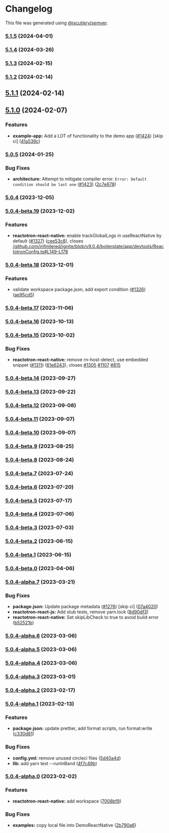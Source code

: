 # Changelog

This file was generated using [@jscutlery/semver](https://github.com/jscutlery/semver).

### [5.1.5](https://github.com/infinitered/reactotron/compare/reactotron-react-native@5.1.4...reactotron-react-native@5.1.5) (2024-04-01)

### [5.1.4](https://github.com/infinitered/reactotron/compare/reactotron-react-native@5.1.3...reactotron-react-native@5.1.4) (2024-03-26)

### [5.1.3](https://github.com/infinitered/reactotron/compare/reactotron-react-native@5.1.2...reactotron-react-native@5.1.3) (2024-02-15)

### [5.1.2](https://github.com/infinitered/reactotron/compare/reactotron-react-native@5.1.1...reactotron-react-native@5.1.2) (2024-02-14)

## [5.1.1](https://github.com/infinitered/reactotron/compare/reactotron-react-native@5.1.0...reactotron-react-native@5.1.1) (2024-02-14)

## [5.1.0](https://github.com/infinitered/reactotron/compare/reactotron-react-native@5.0.5...reactotron-react-native@5.1.0) (2024-02-07)


### Features

* **example-app:** Add a LOT of functionality to the demo app ([#1424](https://github.com/infinitered/reactotron/issues/1424)) [skip ci] ([41a539c](https://github.com/infinitered/reactotron/commit/41a539c7e56e968a83ca61b100468f5267865ddd))

### [5.0.5](https://github.com/infinitered/reactotron/compare/reactotron-react-native@5.0.4...reactotron-react-native@5.0.5) (2024-01-25)

### Bug Fixes

- **architecture:** Attempt to mitigate compiler error: `Error: Default condition should be last one` ([#1423](https://github.com/infinitered/reactotron/issues/1423)) ([2c7e678](https://github.com/infinitered/reactotron/commit/2c7e678e5afaea79cd01f4ab6e90bd67339fc80a))

### [5.0.4](https://github.com/infinitered/reactotron/compare/reactotron-react-native@5.0.4-beta.19...reactotron-react-native@5.0.4) (2023-12-05)

### [5.0.4-beta.19](https://github.com/infinitered/reactotron/compare/reactotron-react-native@5.0.4-beta.18...reactotron-react-native@5.0.4-beta.19) (2023-12-02)

### Features

- **reactotron-react-native:** enable trackGlobalLogs in useReactNative by default ([#1327](https://github.com/infinitered/reactotron/issues/1327)) ([cee53c8](https://github.com/infinitered/reactotron/commit/cee53c884121fdfaee81ec5bd5c697df676839f0)), closes [/github.com/infinitered/ignite/blob/v9.0.4/boilerplate/app/devtools/ReactotronConfig.ts#L149-L178](https://github.com/infinitered//github.com/infinitered/ignite/blob/v9.0.4/boilerplate/app/devtools/ReactotronConfig.ts/issues/L149-L178)

### [5.0.4-beta.18](https://github.com/infinitered/reactotron/compare/reactotron-react-native@5.0.4-beta.17...reactotron-react-native@5.0.4-beta.18) (2023-12-01)

### Features

- validate workspace package.json, add export condition ([#1326](https://github.com/infinitered/reactotron/issues/1326)) ([ae95cd5](https://github.com/infinitered/reactotron/commit/ae95cd536de187ede034e5183ceeb812f356d273))

### [5.0.4-beta.17](https://github.com/infinitered/reactotron/compare/reactotron-react-native@5.0.4-beta.16...reactotron-react-native@5.0.4-beta.17) (2023-11-06)

### [5.0.4-beta.16](https://github.com/infinitered/reactotron/compare/reactotron-react-native@5.0.4-beta.15...reactotron-react-native@5.0.4-beta.16) (2023-10-13)

### [5.0.4-beta.15](https://github.com/infinitered/reactotron/compare/reactotron-react-native@5.0.4-beta.14...reactotron-react-native@5.0.4-beta.15) (2023-10-02)

### Bug Fixes

- **reactotron-react-native:** remove rn-host-detect, use embedded snippet ([#1311](https://github.com/infinitered/reactotron/issues/1311)) ([61e6243](https://github.com/infinitered/reactotron/commit/61e6243acb392c9c2625e3580509af497208c466)), closes [#1305](https://github.com/infinitered/reactotron/issues/1305) [#1107](https://github.com/infinitered/reactotron/issues/1107) [#815](https://github.com/infinitered/reactotron/issues/815)

### [5.0.4-beta.14](https://github.com/infinitered/reactotron/compare/reactotron-react-native@5.0.4-beta.13...reactotron-react-native@5.0.4-beta.14) (2023-09-27)

### [5.0.4-beta.13](https://github.com/infinitered/reactotron/compare/reactotron-react-native@5.0.4-beta.12...reactotron-react-native@5.0.4-beta.13) (2023-09-22)

### [5.0.4-beta.12](https://github.com/infinitered/reactotron/compare/reactotron-react-native@5.0.4-beta.11...reactotron-react-native@5.0.4-beta.12) (2023-09-08)

### [5.0.4-beta.11](https://github.com/infinitered/reactotron/compare/reactotron-react-native@5.0.4-beta.10...reactotron-react-native@5.0.4-beta.11) (2023-09-07)

### [5.0.4-beta.10](https://github.com/infinitered/reactotron/compare/reactotron-react-native@5.0.4-beta.9...reactotron-react-native@5.0.4-beta.10) (2023-09-07)

### [5.0.4-beta.9](https://github.com/infinitered/reactotron/compare/reactotron-react-native@5.0.4-beta.8...reactotron-react-native@5.0.4-beta.9) (2023-08-25)

### [5.0.4-beta.8](https://github.com/infinitered/reactotron/compare/reactotron-react-native@5.0.4-beta.7...reactotron-react-native@5.0.4-beta.8) (2023-08-24)

### [5.0.4-beta.7](https://github.com/infinitered/reactotron/compare/reactotron-react-native@5.0.4-beta.6...reactotron-react-native@5.0.4-beta.7) (2023-07-24)

### [5.0.4-beta.6](https://github.com/infinitered/reactotron/compare/reactotron-react-native@5.0.4-beta.5...reactotron-react-native@5.0.4-beta.6) (2023-07-20)

### [5.0.4-beta.5](https://github.com/infinitered/reactotron/compare/reactotron-react-native@5.0.4-beta.4...reactotron-react-native@5.0.4-beta.5) (2023-07-17)

### [5.0.4-beta.4](https://github.com/infinitered/reactotron/compare/reactotron-react-native@5.0.4-beta.3...reactotron-react-native@5.0.4-beta.4) (2023-07-06)

### [5.0.4-beta.3](https://github.com/infinitered/reactotron/compare/reactotron-react-native@5.0.4-beta.2...reactotron-react-native@5.0.4-beta.3) (2023-07-03)

### [5.0.4-beta.2](https://github.com/infinitered/reactotron/compare/reactotron-react-native@5.0.4-beta.1...reactotron-react-native@5.0.4-beta.2) (2023-06-15)

### [5.0.4-beta.1](https://github.com/infinitered/reactotron/compare/reactotron-react-native@5.0.4-beta.0...reactotron-react-native@5.0.4-beta.1) (2023-06-15)

### [5.0.4-beta.0](https://github.com/infinitered/reactotron/compare/reactotron-react-native@5.0.4-alpha.7...reactotron-react-native@5.0.4-beta.0) (2023-04-06)

### [5.0.4-alpha.7](https://github.com/infinitered/reactotron/compare/reactotron-react-native@5.0.4-alpha.6...reactotron-react-native@5.0.4-alpha.7) (2023-03-21)

### Bug Fixes

- **package.json:** Update package metadata ([#1276](https://github.com/infinitered/reactotron/issues/1276)) [skip ci] ([07a4020](https://github.com/infinitered/reactotron/commit/07a4020bf528de100a9191bd92a92d835d5ccaa7))
- **reactotron-react-js:** Add stub tests, remove yarn.lock ([8d90df3](https://github.com/infinitered/reactotron/commit/8d90df386381734792bbddafac58df46a9e8ac24))
- **reactotron-react-native:** Set skipLibCheck to true to avoid build error ([b52521b](https://github.com/infinitered/reactotron/commit/b52521b3b11cbdfde1932138f43b0de374690095))

### [5.0.4-alpha.6](https://github.com/infinitered/reactotron/compare/reactotron-react-native@5.0.4-alpha.5...reactotron-react-native@5.0.4-alpha.6) (2023-03-06)

### [5.0.4-alpha.5](https://github.com/infinitered/reactotron/compare/reactotron-react-native@5.0.4-alpha.4...reactotron-react-native@5.0.4-alpha.5) (2023-03-06)

### [5.0.4-alpha.4](https://github.com/infinitered/reactotron/compare/reactotron-react-native@5.0.4-alpha.3...reactotron-react-native@5.0.4-alpha.4) (2023-03-06)

### [5.0.4-alpha.3](https://github.com/infinitered/reactotron/compare/reactotron-react-native@5.0.4-alpha.2...reactotron-react-native@5.0.4-alpha.3) (2023-03-01)

### [5.0.4-alpha.2](https://github.com/infinitered/reactotron/compare/reactotron-react-native@5.0.4-alpha.1...reactotron-react-native@5.0.4-alpha.2) (2023-02-17)

### [5.0.4-alpha.1](https://github.com/infinitered/reactotron/compare/reactotron-react-native@5.0.4-alpha.0...reactotron-react-native@5.0.4-alpha.1) (2023-02-13)

### Features

- **package.json:** update prettier, add format scripts, run format:write ([c330d81](https://github.com/infinitered/reactotron/commit/c330d81426c3f6f371a29a8a00ba9d1d6ce2d97a))

### Bug Fixes

- **config.yml:** remove unused circleci files ([5d40a4d](https://github.com/infinitered/reactotron/commit/5d40a4ddba0b5ac8759216152000f54158d32669))
- **lib:** add yarn test --runInBand ([4f7c49b](https://github.com/infinitered/reactotron/commit/4f7c49bc1ab8074fedbb3285f66d603aefa3d09f))

### [5.0.4-alpha.0](https://github.com/infinitered/reactotron/compare/reactotron-react-native@5.0.3...reactotron-react-native@5.0.4-alpha.0) (2023-02-02)

### Features

- **reactotron-react-native:** add workspace ([7008bf9](https://github.com/infinitered/reactotron/commit/7008bf973d72cbf83f36ccadfbe592b5189c6b13))

### Bug Fixes

- **examples:** copy local file into DemoReactNative ([2b790a6](https://github.com/infinitered/reactotron/commit/2b790a68bd25dc7d487ba48ea9b55389467b735a))
